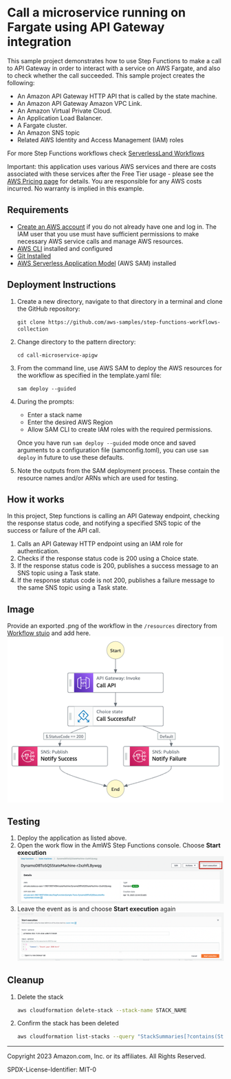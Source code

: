 # Call a microservice running on Fargate using API Gateway integration

This sample project demonstrates how to use Step Functions to make a call to API Gateway in order to interact with a service on AWS Fargate, and also to check whether the call succeeded. This sample project creates the following:

* An Amazon API Gateway HTTP API that is called by the state machine.
* An Amazon API Gateway Amazon VPC Link.
* An Amazon Virtual Private Cloud.
* An Application Load Balancer.
* A Fargate cluster.
* An Amazon SNS topic
* Related AWS Identity and Access Management (IAM) roles

For more Step Functions workflows check [ServerlessLand Workflows](https://serverlessland.com/workflows)

Important: this application uses various AWS services and there are costs associated with these services after the Free Tier usage - please see the [AWS Pricing page](https://aws.amazon.com/pricing/) for details. You are responsible for any AWS costs incurred. No warranty is implied in this example.

## Requirements

* [Create an AWS account](https://portal.aws.amazon.com/gp/aws/developer/registration/index.html) if you do not already have one and log in. The IAM user that you use must have sufficient permissions to make necessary AWS service calls and manage AWS resources.
* [AWS CLI](https://docs.aws.amazon.com/cli/latest/userguide/install-cliv2.html) installed and configured
* [Git Installed](https://git-scm.com/book/en/v2/Getting-Started-Installing-Git)
* [AWS Serverless Application Model](https://docs.aws.amazon.com/serverless-application-model/latest/developerguide/serverless-sam-cli-install.html) (AWS SAM) installed

## Deployment Instructions

1. Create a new directory, navigate to that directory in a terminal and clone the GitHub repository:
    ``` 
    git clone https://github.com/aws-samples/step-functions-workflows-collection
    ```
1. Change directory to the pattern directory:
    ```
    cd call-microservice-apigw
    ```
1. From the command line, use AWS SAM to deploy the AWS resources for the workflow as specified in the template.yaml file:
    ```
    sam deploy --guided
    ```
1. During the prompts:
    * Enter a stack name
    * Enter the desired AWS Region
    * Allow SAM CLI to create IAM roles with the required permissions.

    Once you have run `sam deploy --guided` mode once and saved arguments to a configuration file (samconfig.toml), you can use `sam deploy` in future to use these defaults.

1. Note the outputs from the SAM deployment process. These contain the resource names and/or ARNs which are used for testing.

## How it works

In this project, Step functions is calling an API Gateway endpoint, checking the response status code, and notifying a specified SNS topic of the success or failure of the API call.

1.	Calls an API Gateway HTTP endpoint using an IAM role for authentication.
2.	Checks if the response status code is 200 using a Choice state.
3.	If the response status code is 200, publishes a success message to an SNS topic using a Task state.
4.	If the response status code is not 200, publishes a failure message to the same SNS topic using a Task state.

## Image
Provide an exported .png of the workflow in the `/resources` directory from [Workflow stuio](https://docs.aws.amazon.com/step-functions/latest/dg/workflow-studio.html) and add here.
![image](./resources/statemachine.png)

## Testing

1. Deploy the application as listed above.
2. Open the work flow in the AmWS Step Functions console. Choose **Start execution** ![image](./resources/test01.png)
1. Leave the event as is and choose **Start execution** again ![image](./resources/test02.png)

## Cleanup
 
1. Delete the stack
    ```bash
    aws cloudformation delete-stack --stack-name STACK_NAME
    ```
1. Confirm the stack has been deleted
    ```bash
    aws cloudformation list-stacks --query "StackSummaries[?contains(StackName,'STACK_NAME')].StackStatus"
    ```
----
Copyright 2023 Amazon.com, Inc. or its affiliates. All Rights Reserved.

SPDX-License-Identifier: MIT-0
